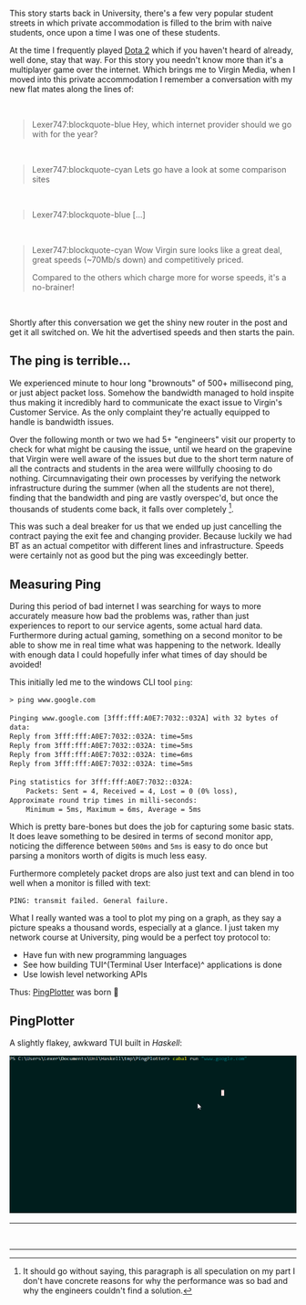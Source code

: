 This story starts back in University, there's a few very popular student streets in which private
accommodation is filled to the brim with naive students, once upon a time I was one of these students.

At the time I frequently played [Dota 2](https://www.dota2.com/home) which if you haven't heard of already,
well done, stay that way. For this story you needn't know more than it's a multiplayer game over the internet.
Which brings me to Virgin Media, when I moved into this private accommodation I remember a conversation with
my new flat mates along the lines of:

<br>

> Lexer747:blockquote-blue
> Hey, which internet provider should we go with for the year?

<br>

> Lexer747:blockquote-cyan
> Lets go have a look at some comparison sites

<br>

> Lexer747:blockquote-blue
> [...]

<br>

> Lexer747:blockquote-cyan
> Wow Virgin sure looks like a great deal, great speeds (~70Mb/s down) and competitively priced.
>
> Compared to the others which charge more for worse speeds, it's a no-brainer!

<br>

Shortly after this conversation we get the shiny new router in the post and get it all switched on. We hit the
advertised speeds and then starts the pain.

## The ping is **terrible**...

We experienced minute to hour long "brownouts" of 500+ millisecond ping, or just abject packet loss. Somehow
the bandwidth managed to hold inspite thus making it incredibly hard to communicate the exact issue to
Virgin's Customer Service. As the only complaint they're actually equipped to handle is bandwidth issues.

Over the following month or two we had 5+ "engineers" visit our property to check for what might be causing
the issue, until we heard on the grapevine that Virgin were well aware of the issues but due to the short term
nature of all the contracts and students in the area were willfully choosing to do nothing. Circumnavigating
their own processes by verifying the network infrastructure during the summer (when all the students are not
there), finding that the bandwidth and ping are vastly overspec'd, but once the thousands of students come
back, it falls over completely [^1].

This was such a deal breaker for us that we ended up just cancelling the contract paying the exit fee and
changing provider. Because luckily we had BT as an actual competitor with different lines and infrastructure.
Speeds were certainly not as good but the ping was exceedingly better.

## Measuring Ping

During this period of bad internet I was searching for ways to more accurately measure how bad the problems
was, rather than just experiences to report to our service agents, some actual hard data. Furthermore during
actual gaming, something on a second monitor to be able to show me in real time what was happening to the
network. Ideally with enough data I could hopefully infer what times of day should be avoided!

This initially led me to the windows CLI tool `ping`:
```
> ping www.google.com

Pinging www.google.com [3fff:fff:A0E7:7032::032A] with 32 bytes of data:
Reply from 3fff:fff:A0E7:7032::032A: time=5ms
Reply from 3fff:fff:A0E7:7032::032A: time=5ms
Reply from 3fff:fff:A0E7:7032::032A: time=6ms
Reply from 3fff:fff:A0E7:7032::032A: time=5ms

Ping statistics for 3fff:fff:A0E7:7032::032A:
    Packets: Sent = 4, Received = 4, Lost = 0 (0% loss),
Approximate round trip times in milli-seconds:
    Minimum = 5ms, Maximum = 6ms, Average = 5ms
```

Which is pretty bare-bones but does the job for capturing some basic stats. It does leave something to be
desired in terms of second monitor app, noticing the difference between `500ms` and `5ms` is easy to do once
but parsing a monitors worth of digits is much less easy.

Furthermore completely packet drops are also just text and can blend in too well when a monitor is filled with
text:
```
PING: transmit failed. General failure.
```

What I really wanted was a tool to plot my ping on a graph, as they say a picture speaks a thousand words,
especially at a glance. I just taken my network course at University, ping would be a perfect toy protocol to:

* Have fun with new programming languages
* See how building TUI^(Terminal User Interface)^ applications is done
* Use lowish level networking APIs

Thus: [PingPlotter](https://github.com/Lexer747/PingPlotter) was born 🎉

## PingPlotter

A slightly flakey, awkward TUI built in *Haskell*:

![A ping plotter demonstration gif. Showing an ASCII terminal plotting ping over a few seconds.](./images/pingplotter.gif)


-----

<br>

-----

[^1]: It should go without saying, this paragraph is all speculation on my part I don't have concrete reasons
    for why the performance was so bad and why the engineers couldn't find a solution.